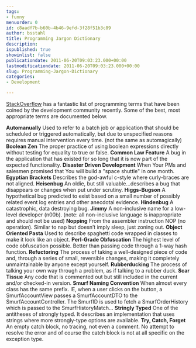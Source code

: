```yaml
---
tags:
- funny
menuorder: 0
id: c8aadf7b-b60b-4b46-9efd-3f28f51b3c89
author: bsstahl
title: Programming Jargon Dictionary
description: 
ispublished: true
showinlist: false
publicationdate: 2011-06-20T09:03:23.000+00:00
lastmodificationdate: 2011-06-20T09:03:23.000+00:00
slug: Programming-Jargon-Dictionary
categories:
- Development

---
```

[StackOverflow](https://web.archive.org/web/20111011212045/http://stackoverflow.com/questions/2349378/new-programming-jargon-you-coined) has a fantastic list of programming terms that have been coined by the development community recently. Some of the best, most appropriate terms are documented below.

**Automanually**
  Used to refer to a batch job or application that should be scheduled or triggered automatically, but due to unspecified reasons requires manual intervention every time. (not the same as automagically) 
**Boolean Zen**
  The proper practice of using boolean expressions directly without testing for equality to true or false. 
**Common Law Feature**
  A bug in the application that has existed for so long that it is now part of the expected functionality. 
**Disaster Driven Development**
  When Your PMs and salesmen promised that You will build a "space shuttle" in one month. 
**Egyptian Brackets**
  Describes the god-awful c-style where curly-braces are not aligned. 
**Heisenbug**
  An oldie, but still valuable…describes a bug that disappears or changes when put under scrutiny. 
**Higgs-Bugson**
  A hypothetical bug predicted to exist based on a small number of possibly related event log entries and other anecdotal evidence. 
**Hindenbug**
  A catastrophic, data destroying bug. 
**Jimmy**
  A non-inclusive name for a low-level developer (n00b). (note: all non-inclusive language is inappropriate and should not be used)
**Nopping**
  From the assembler instruction NOP (no operation). Similar to nap but doesn’t imply sleep, just zoning out. 
**Object Oriented Pasta**
  Used to describe spaghetti code wrapped in classes to make it look like an object. 
**Perl-Grade Obfuscation**
  The highest level of code obfuscation possible. Better than passing code through a 1-way hash function. 
**Refuctoring**
  The process of taking a well-designed piece of code and, through a series of small, reversible changes, making it completely unmaintainable by anyone except yourself. 
**Rubberducking**
  The process of talking your own way through a problem, as if talking to a rubber duck. 
**Scar Tissue**
  Any code that is commented out but still included in the current and/or checked-in version. 
**Smurf Naming Convention**
  When almost every class has the same prefix. IE, when a user clicks on the button, a SmurfAccountView passes a SmurfAccountDTO to the SmurfAccountController. The SmurfID is used to fetch a SmurfOrderHistory which is passed to the SmurfHistoryMatch… 
**Stringly Typed**
  One of the antitheses of strongly typed. It describes an implementation that uses strings where more strongly-type options are available. 
**Try, Catch, Forget**
  An empty catch block, no tracing, not even a comment. No attempt to resolve the error and of course the catch block is not at all specific on the exception type.
